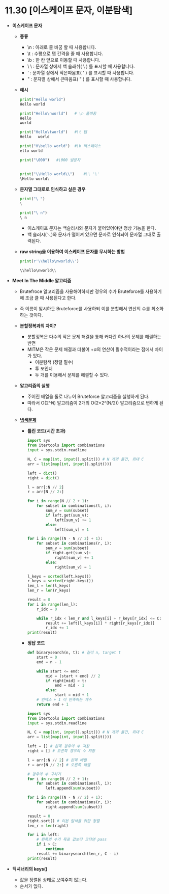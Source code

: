# 11.30 [이스케이프 문자, 이분탐색]

- **이스케이프 문자**
    - **종류**
        - \n : 아래로 줄 바꿈 할 때 사용합니다.
        - \t : 수평으로 탭 간격을 줄 때 사용합니다.
        - \b : 한 칸 앞으로 이동할 때 사용합니다.
        - \ \ : 문자열 상에서 백 슬래쉬( \ ) 를 표시할 때 사용합니다.
        - \' : 문자열 상에서 작은따옴표( ' ) 를 표시할 때 사용합니다.
        - \" : 문자열 상에서 큰따옴표( " ) 를 표시할 때 사용합니다.
    - **예시**
      
        ```python
        print("Hello world")
        Hello world
        
        print("Hello\nworld")	# \n 줄바꿈 
        Hello
        world
        
        print("Hello\tworld")	#\t 탭
        Hello	world
        
        print("H\bello world")	#\b 백스페이스
        ello world
        
        print("\000")	#\000 널문자
         
         
        print("\\Hello world\\")	#\\ '\'
        \Hello world\
        ```
        
    - **문자열 그대로로 인식하고 싶은 경우**
      
        ```python
        print("\ ")
        \
        
        print("\ n")
        \ n
        ```
        
        - 이스케이프 문자는 백슬러시와 문자가 붙어있어야만 정상 기능을 한다.
        - 백 슬러시(＼)와 문자가 떨어져 있으면 문자로 인식되어 문자열 그대로 출력된다.
    - **raw string을 이용하여 이스케이프 문자를 무시하는 방법**
      
        ```python
        print(r'\\hello\nworld\\')
        
        \\hello\nworld\\
        ```
        

- **Meet In The Middle 알고리즘**
    - Brutefroce 알고리즘을 사용해야하지만 경우의 수가 Bruteforce를 사용하기에 조금 클 때 사용된다고 한다.
    - 즉 이름이 암시하듯 Bruteforce를 사용하되 이를 분할해서 연산의 수를 최소화하는 것이다.
    
    - **분할정복과의 차이?**
        - 분할정복은 다수의 작은 문제 해결을 통해 커다란 하나의 문제를 해결하는 반면
        - MITM은 작은 문제 해결과 더불어 +*α*의 연산이 필수적이라는 점에서 차이가 있다.
            - 이분탐색 (정렬 필수)
            - 투 포인터
            - 두 개를 이용해서 문제를 해결할 수 있다.
    
    - **알고리즘의 실행**
        - 주어진 배열을 둘로 나누어 Bruteforce 알고리즘을 실행하게 된다.
        - 따라서 O(2^*N*) 알고리즘이 2개의 O(2×2^(N/2)) 알고리즘으로 변하게 된다.
    
    - [**냅색문제**](https://www.acmicpc.net/problem/1450)
        
        - **틀린 코드(시간 초과)**
        
            ```python
            import sys
            from itertools import combinations
            input = sys.stdin.readline
            
            N, C = map(int, input().split()) # N 개의 물건, 최대 C
            arr = list(map(int, input().split()))
            
            left = dict()
            right = dict()
            
            l = arr[:N // 2]
            r = arr[N // 2:]
            
            for i in range(N // 2 + 1):
                for subset in combinations(l, i):
                    sum_v = sum(subset)
                    if left.get(sum_v):
                        left[sum_v] += 1
                    else:
                        left[sum_v] = 1
            
            for i in range((N - N // 2) + 1):
                for subset in combinations(r, i):
                    sum_v = sum(subset)
                    if right.get(sum_v):
                        right[sum_v] += 1
                    else:
                        right[sum_v] = 1
            
            l_keys = sorted(left.keys())
            r_keys = sorted(right.keys())
            len_l = len(l_keys)
            len_r = len(r_keys)
            
            result = 0
            for i in range(len_l):
                r_idx = 0
            
                while r_idx < len_r and l_keys[i] + r_keys[r_idx] <= C:
                    result += left[l_keys[i]] * right[r_keys[r_idx]]
                    r_idx += 1
            print(result)
            ```
        
        - **정답 코드**
        
            ```python
            def binarysearch(n, t): # 길이 n, target t
                start = 0
                end = n - 1
            
                while start <= end:
                    mid = (start + end) // 2
                    if right[mid] > t:
                        end = mid - 1
                    else:
                        start = mid + 1
                # 인덱스 + 1 이 만족하는 개수
                return end + 1
            
            import sys
            from itertools import combinations
            input = sys.stdin.readline
            
            N, C = map(int, input().split()) # N 개의 물건, 최대 C
            arr = list(map(int, input().split()))
            
            left = [] # 왼쪽 경우의 수 저장
            right = [] # 오른쪽 경우의 수 저장
            
            l = arr[:N // 2] # 왼쪽 배열
            r = arr[N // 2:] # 오른쪽 배열
            
            # 경우의 수 구하기
            for i in range(N // 2 + 1):
                for subset in combinations(l, i):
                    left.append(sum(subset))
            
            for i in range((N - N // 2) + 1):
                for subset in combinations(r, i):
                    right.append(sum(subset))
            
            result = 0
            right.sort() # 이분 탐색을 위한 정렬
            len_r = len(right)
            
            for i in left:
                # 왼쪽의 수가 목표 값보다 크다면 pass
                if i > C:
                    continue
                result += binarysearch(len_r, C - i)
            print(result)
            ```
        

- **딕셔너리의 keys()**
    - 값을 정렬된 상태로 보여주지 않는다.
    - 순서가 없다.
